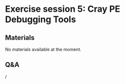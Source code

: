 # Exercise session 5: Cray PE Debugging Tools

<!--
Exercises are in `Exercises/HPE/day2/debugging`.

Try the debugging tools in this subdirectory.
There are `Readme.md` files in every directory with more information.
-->


## Materials

No materials available at the moment.

<!--
Temporary location of materials (for the lifetime of the training project):

-   See `/project/project_465001098/Slides/HPE/Exercises.pdf`

-   Exercise files in `/project/project_465001098/Exercises/HPE/day2/debugging`

Temporary web-available materials:

-    Overview exercise assignments day 1+2 temporarily available on
     [this link](https://462000265.lumidata.eu/4day-20241028/files/LUMI-4day-20241028-2_Exercises_day2.pdf)
-->

<!--
Archived materials on LUMI:

-   Exercise assignments in `/appl/local/training/4day-20241028/files/LUMI-4day-20241028-Exercises_HPE.pdf`

-   Exercises as bizp2-compressed tar file in
   `/appl/local/training/4day-20241028/files/LUMI-4day-20241028-Exercises_HPE.tar.bz2`

-   Exercises as uncompressed tar file in
   `/appl/local/training/4day-20241028/files/LUMI-4day-20241028-Exercises_HPE.tar`
-->


## Q&A

/
